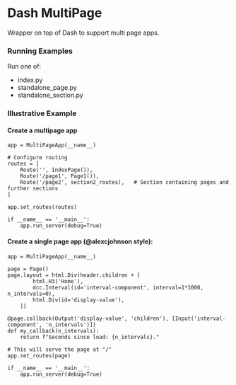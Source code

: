 # Dash MultiPage

Wrapper on top of Dash to support multi page apps.

### Running Examples

Run one of:

- index.py
- standalone_page.py
- standalone_section.py

### Illustrative Example

#### Create a multipage app

    app = MultiPageApp(__name__)

    # Configure routing
    routes = [
        Route('', IndexPage()),             
        Route('/page1', Page1()),           
        Route('/page2', section2_routes),   # Section containing pages and further sections
    ]

    app.set_routes(routes)

    if __name__ == '__main__':
        app.run_server(debug=True)


#### Create a single page app (@alexcjohnson style):

    app = MultiPageApp(__name__)

    page = Page()
    page.layout = html.Div(header.children + [
            html.H3('Home'),
            dcc.Interval(id='interval-component', interval=1*1000, n_intervals=0),
            html.Div(id='display-value'),
        ])

    @page.callback(Output('display-value', 'children'), [Input('interval-component', 'n_intervals')])
    def my_callback(n_intervals):
        return f"Seconds since load: {n_intervals}."

    # This will serve the page at "/"
    app.set_routes(page)

    if __name__ == '__main__':
        app.run_server(debug=True)
